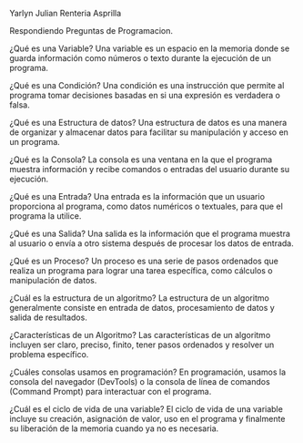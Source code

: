 Yarlyn Julian Renteria Asprilla

Respondiendo Preguntas de Programacion.

¿Qué es una Variable?
Una variable es un espacio en la memoria donde se guarda información como números o texto durante la ejecución de un programa.

¿Qué es una Condición?
Una condición es una instrucción que permite al programa tomar decisiones basadas en si una expresión es verdadera o falsa.

¿Qué es una Estructura de datos?
Una estructura de datos es una manera de organizar y almacenar datos para facilitar su manipulación y acceso en un programa.

¿Qué es la Consola?
La consola es una ventana en la que el programa muestra información y recibe comandos o entradas del usuario durante su ejecución.

¿Qué es una Entrada?
Una entrada es la información que un usuario proporciona al programa, como datos numéricos o textuales, para que el programa la utilice.

¿Qué es una Salida?
Una salida es la información que el programa muestra al usuario o envía a otro sistema después de procesar los datos de entrada.

¿Qué es un Proceso?
Un proceso es una serie de pasos ordenados que realiza un programa para lograr una tarea específica, como cálculos o manipulación de datos.

¿Cuál es la estructura de un algoritmo?
La estructura de un algoritmo generalmente consiste en entrada de datos, procesamiento de datos y salida de resultados.

¿Características de un Algoritmo?
Las características de un algoritmo incluyen ser claro, preciso, finito, tener pasos ordenados y resolver un problema específico.

¿Cuáles consolas usamos en programación?
En programación, usamos la consola del navegador (DevTools) o la consola de línea de comandos (Command Prompt) para interactuar con el programa.

¿Cuál es el ciclo de vida de una variable?
El ciclo de vida de una variable incluye su creación, asignación de valor, uso en el programa y finalmente su liberación de la memoria cuando ya no es necesaria.